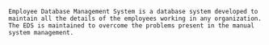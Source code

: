 	Employee Database Management System is a database system developed to maintain all the details of the employees working in any organization. 
	The EDS is maintained to overcome the problems present in the manual system management. 
